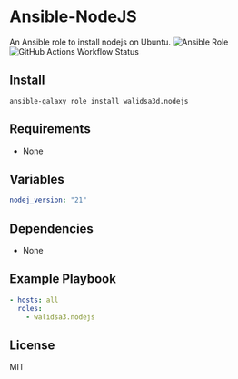 Ansible-NodeJS
=========
An Ansible role to install nodejs on Ubuntu.
![Ansible Role](https://img.shields.io/ansible/role/d/walidsa3d/nodejs)
![GitHub Actions Workflow Status](https://img.shields.io/github/actions/workflow/status/walidsa3d/nodejs/main.yml)

Install
------------
```
ansible-galaxy role install walidsa3d.nodejs

```

Requirements
------------

- None

Variables
--------------
```yaml
nodej_version: "21"
```

Dependencies
------------
- None

Example Playbook
----------------
```yaml
- hosts: all
  roles:
    - walidsa3.nodejs
```
License
-------

MIT
